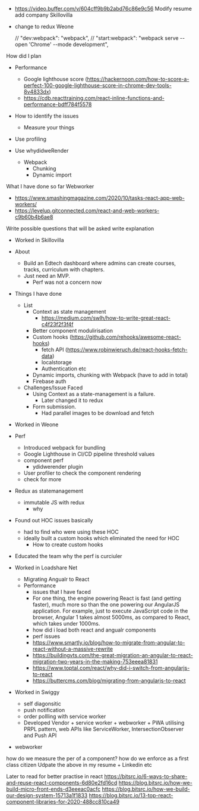- https://video.buffer.com/v/604cff9b9b2abd76c86e9c56
Modify resume
add company
Skillovilla
- change to redux
Weone


    // "dev:webpack": "webpack",
    // "start:webpack": "webpack serve --open 'Chrome' --mode development",

How did I plan
- Performance
	- Google lighthouse score (https://hackernoon.com/how-to-score-a-perfect-100-google-lighthouse-score-in-chrome-dev-tools-8v4833dx)
    - https://cdb.reacttraining.com/react-inline-functions-and-performance-bdff784f5578



- How to identify the issues
    - Measure your things
- Use profiling
- Use whydidweRender


  - Webpack
    - Chunking
    - Dynamic import


What I have done so far
Webworker
- https://www.smashingmagazine.com/2020/10/tasks-react-app-web-workers/
- https://levelup.gitconnected.com/react-and-web-workers-c9b60b4b6ae8

Write possible questions that will be asked
write explanation

- Worked in Skillovilla
- About
    - Build an Edtech dashboard where admins can create courses, tracks, curriculum with chapters.
    - Just need an MVP.
      - Perf was not a concern now
- Things I have done
    - List
      - Context as state management
        - https://medium.com/swlh/how-to-write-great-react-c4f23f2f3f4f
      - Better component modulirisation
      - Custom hooks (https://github.com/rehooks/awesome-react-hooks)
        - fetch API (https://www.robinwieruch.de/react-hooks-fetch-data)
        - localstorage
        - Authentication etc
      - Dynamic imports, chunking with Webpack (have to add in total)
      - Firebase auth
    - Challenges/Issue Faced
      - Using Context as a state-management is a failure.
        - Later changed it to redux
      - Form submission.
        - Had parallel images to be download and fetch

- Worked in Weone
- Perf
  - Introduced webpack for bundling
  - Google Lighthouse in CI/CD pipeline threshold values
  - component perf
    - ydidwerender plugin
  - User profiler to check the component rendering
  - check for more
- Redux as statemanagement
  - immutable JS with redux
    - why
- Found out HOC issues basically
  - had to find who were using these HOC
  - ideally built a custom hooks which eliminated the need for HOC
    - How to create custom hooks
- Educated the team why the perf is curciuler

- Worked in Loadshare Net
  - Migrating Angualr to React
  - Performance
    - issues that I have faced
    - For one thing, the engine powering React is fast (and getting faster), much more so than the one powering our AngularJS application. For example, just to execute JavaScript code in the browser, Angular 1 takes almost 5000ms, as compared to React, which takes under 1000ms.
    - how did i load both react and angualr components
    - perf issues
    - https://www.smartly.io/blog/how-to-migrate-from-angular-to-react-without-a-massive-rewrite
    - https://buildingvts.com/the-great-migration-an-angular-to-react-migration-two-years-in-the-making-753eeea81831
    - https://www.toptal.com/react/why-did-i-switch-from-angularjs-to-react
    - https://buttercms.com/blog/migrating-from-angularjs-to-react

- Worked in Swiggy
  - self diagonsitic
  - push notification
  - order pollling with service worker
  - Developed Vendor + service worker + webworker + PWA utilising PRPL pattern, web APIs like ServiceWorker, IntersectionObserver and Push API
- webworker



how do we measure the per of a component? how do we enforce as a first class citizen
Udpate the above in my resume + Linkedin etc

Later to read for better practise in react
https://bitsrc.io/6-ways-to-share-and-reuse-react-components-6d80e2fd16cd
https://blog.bitsrc.io/how-we-build-micro-front-ends-d3eeeac0acfc
https://blog.bitsrc.io/how-we-build-our-design-system-15713a1f1833
https://blog.bitsrc.io/13-top-react-component-libraries-for-2020-488cc810ca49
